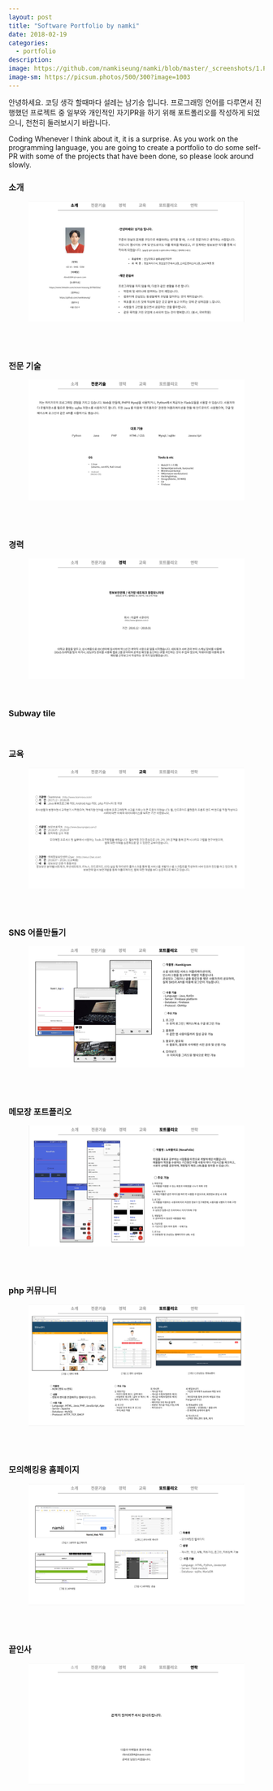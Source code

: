 ```yaml
---
layout: post
title: "Software Portfolio by namki"
date: 2018-02-19
categories:
  - portfolio
description:
image: https://github.com/namkiseung/namki/blob/master/_screenshots/1.PNG?raw=true
image-sm: https://picsum.photos/500/300?image=1003
---
```

안녕하세요. 코딩 생각 할때마다 설레는 남기승 입니다. 프로그래밍 언어를 다루면서 진행했던 프로젝트 중 일부와 개인적인 자기PR을 하기 위해 포트폴리오를 작성하게 되었으니, 천천히 둘러보시기 바랍니다.

Coding Whenever I think about it, it is a surprise. As you work on the programming language, you are going to create a portfolio to do some self-PR with some of the projects that have been done, so please look around slowly.
<br>
<h3>소개</h3>
<figure>
  <img src="https://github.com/namkiseung/namki/blob/master/_screenshots/2.PNG?raw=true" alt="Placeholder"/>
</figure>
<br>
<br>
<h3>전문 기술</h3>
<figure>
  <img src="https://github.com/namkiseung/namki/blob/master/_screenshots/3.PNG?raw=true" alt="Placeholder"/>
</figure>
<br>

<br>
<h3>경력</h3>
<figure>
  <img src="https://github.com/namkiseung/namki/blob/master/_screenshots/4.PNG?raw=true" alt="Placeholder"/>
</figure>
<br>
<h3>Subway tile</h3>
<br>
<h3>교육</h3>
<figure>
  <img src="https://github.com/namkiseung/namki/blob/master/_screenshots/5.PNG?raw=true" alt="Placeholder"/>
</figure>
<br>

<br>
<h3>SNS 어플만들기</h3>
<figure>
  <img src="https://github.com/namkiseung/namki/blob/master/_screenshots/6.PNG?raw=true" alt="Placeholder"/>
</figure>
<br>

<br>
<h3>메모장 포트폴리오</h3>
<figure>
  <img src="https://github.com/namkiseung/namki/blob/master/_screenshots/7.PNG?raw=true" alt="Placeholder"/>
</figure>
<br>

<br>
<h3>php 커뮤니티</h3>
<figure>
  <img src="https://github.com/namkiseung/namki/blob/master/_screenshots/8.PNG?raw=true" alt="Placeholder"/>
</figure>
<br>

<br>
<h3>모의해킹용 홈페이지</h3>
<figure>
  <img src="https://github.com/namkiseung/namki/blob/master/_screenshots/9.PNG?raw=true" alt="Placeholder"/>
</figure>
<br>

<br>
<h3>끝인사</h3>
<figure>
  <img src="https://github.com/namkiseung/namki/blob/master/_screenshots/10.PNG?raw=true" alt="Placeholder"/>
</figure>
<br>

<!-- <ul>
  <li></li>
  <li></li>
  <li></li>
  <li></li>
</ul>
<ol>
  <li></li>
  <li></li>
  <li></li>
  <li></li>
</ol> -->

<!-- 
<figure>
  <img src="https://picsum.photos/2000/1200?image=1003" alt="Placeholder"/>
</figure>

<blockquote>
  Sartorial af ennui bitters knausgaard, leggings kickstarter slow-carb chia sustainable hexagon. Prism 3 wolf moon occupy ramps wayfarers tumblr narwhal 90's.
  <cite>Man braid</cite>
</blockquote>

<h4>Subway tile</h4>
 -->
<!-- <figure>
  <img src="https://picsum.photos/2000/1200?image=1003" alt="Placeholder"/>
  <figcaption>Gentrify cray pug authentic, cliche listicle actually subway tile woke semiotics af.</figcaption>
</figure> -->
